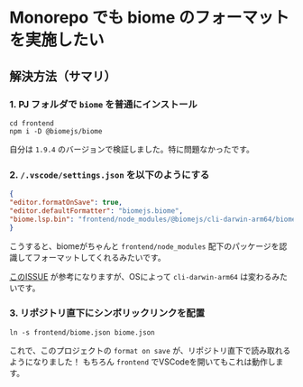 # Monorepo でも biome のフォーマットを実施したい

## 解決方法（サマリ）

### 1. PJ フォルダで `biome` を普通にインストール

```shell
cd frontend
npm i -D @biomejs/biome
```

自分は `1.9.4` のバージョンで検証しました。特に問題なかったです。

### 2. `/.vscode/settings.json` を以下のようにする

```json
{
"editor.formatOnSave": true,
"editor.defaultFormatter": "biomejs.biome",
"biome.lsp.bin": "frontend/node_modules/@biomejs/cli-darwin-arm64/biome"
}
```

こうすると、biomeがちゃんと `frontend/node_modules` 配下のパッケージを認識してフォーマットしてくれるみたいです。

[このISSUE](https://github.com/biomejs/biome-vscode/issues/337) が参考になりますが、OSによって `cli-darwin-arm64` は変わるみたいです。

### 3. リポジトリ直下にシンボリックリンクを配置

```shell
ln -s frontend/biome.json biome.json
```

これで、このプロジェクトの `format on save` が、リポジトリ直下で読み取れるようになりました！
もちろん `frontend` でVSCodeを開いてもこれは動作します。
